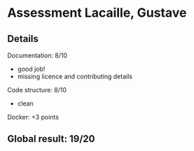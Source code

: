 # Assessment Lacaille, Gustave

## Details

Documentation: 8/10
- good job!
- missing licence and contributing details

Code structure: 8/10
- clean 

Docker: +3 points

## Global result: 19/20
